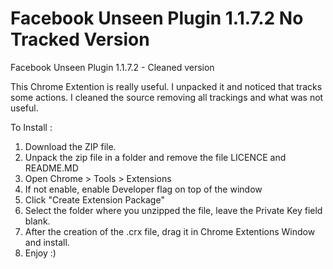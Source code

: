 Facebook Unseen Plugin 1.1.7.2 No Tracked Version
==============

Facebook Unseen Plugin 1.1.7.2 - Cleaned version

This Chrome Extention is really useful. I unpacked it and noticed that tracks some actions.
I cleaned the source removing all trackings and what was not useful.

To Install :

1) Download the ZIP file. <br />
2) Unpack the zip file in a folder and remove the file LICENCE and README.MD  <br />
3) Open Chrome > Tools > Extensions  <br />
4) If not enable, enable Developer flag on top of the window  <br />
5) Click "Create Extension Package"  <br />
6) Select the folder where you unzipped the file, leave the Private Key field blank.  <br />
7) After the creation of the .crx file, drag it in Chrome Extentions Window and install.  <br />
8) Enjoy :)  <br />
